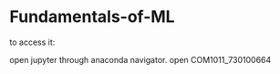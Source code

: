 # Fundamentals-of-ML


to access it: 

open jupyter through anaconda navigator.
open COM1011_730100664


